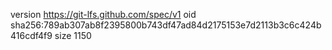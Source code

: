 version https://git-lfs.github.com/spec/v1
oid sha256:789ab307ab8f2395800b743df47ad84d2175153e7d2113b3c6c424b416cdf4f9
size 1150
